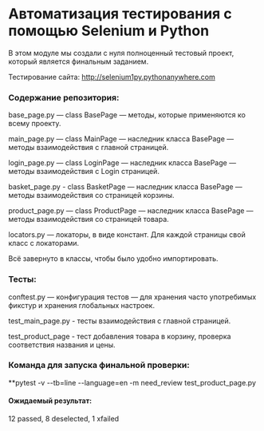 # Автоматизация тестирования с помощью Selenium и Python
В этом модуле мы создали с нуля полноценный тестовый проект, который является финальным заданием. 

Тестирование сайта: http://selenium1py.pythonanywhere.com

### Содержание репозитория:

base_page.py — class BasePage — методы, которые применяются ко всему проекту.

main_page.py — class MainPage — наследник класса BasePage — методы взаимодействия с главной страницей. 

login_page.py — class LoginPage — наследник класса BasePage — методы взаимодействия с Login страницей.

basket_page.py - class BasketPage  — наследник класса BasePage — методы взаимодействия со страницей корзины.

product_page.py — class ProductPage — наследник класса BasePage — методы взаимодействия со страницей товара.

locators.py — локаторы, в виде констант. Для каждой страницы свой класс с локаторами.

Всё завернуто в классы, чтобы было удобно импортировать.

### Тесты:

conftest.py — конфигурация тестов — для хранения часто употребимых фикстур и хранения глобальных настроек.

test_main_page.py - тесты взаимодействия с главной страницей.

test_product_page - тест добавления товара в корзину, проверка соответствия названия и цены.


### Команда для запуска финальной проверки:
**pytest -v --tb=line --language=en -m need_review test_product_page.py

#### Ожидаемый результат:
12 passed, 8 deselected, 1 xfailed
